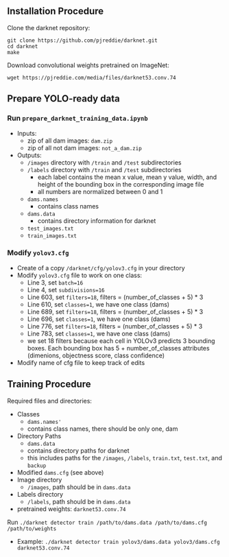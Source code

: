
## Installation Procedure

Clone the darknet repository:

```
git clone https://github.com/pjreddie/darknet.git
cd darknet
make
```

Download convolutional weights pretrained on ImageNet:

```
wget https://pjreddie.com/media/files/darknet53.conv.74
```

## Prepare YOLO-ready data

### Run `prepare_darknet_training_data.ipynb`
+ Inputs:
    + zip of all dam images: `dam.zip`
    + zip of all not dam images: `not_a_dam.zip`
+ Outputs:
    + `/images` directory with `/train` and `/test` subdirectories
    + `/labels` directory with `/train` and `/test` subdirectories
        + each label contains the mean x value, mean y value, width, and height of the bounding box in the corresponding image file
        + all numbers are normalized between 0 and 1
    + `dams.names`
        + contains class names
    + `dams.data`
        + contains directory information for darknet
    + `test_images.txt`
    + `train_images.txt`
        
### Modify `yolov3.cfg`

+ Create of a copy `/darknet/cfg/yolov3.cfg` in your directory
+ Modify `yolov3.cfg` file to work on one class:
    + Line 3, set `batch=16`
    + Line 4, set `subdivisions=16`
    + Line 603, set `filters=18`, filters = (number_of_classes + 5) * 3 
    + Line 610, set `classes=1`, we have one class (dams)
    + Line 689, set `filters=18`, filters = (number_of_classes + 5) * 3 
    + Line 696, set `classes=1`, we have one class (dams)
    + Line 776, set `filters=18`, filters = (number_of_classes + 5) * 3 
    + Line 783, set `classes=1`, we have one class (dams)
    + we set 18 filters because each cell in YOLOv3 predicts 3 bounding boxes. Each bounding box has 5 + number_of_classes attributes (dimenions, objectness score, class confidence)
+ Modify name of cfg file to keep track of edits
        
## Training Procedure

Required files and directories:
+ Classes
   + `dams.names'`
   + contains class names, there should be only one, dam
+ Directory Paths
   + `dams.data`
   + contains directory paths for darknet
   + this includes paths for the `/images`, `/labels`, `train.txt`, `test.txt`, and `backup`
+ Modified `dams.cfg` (see above)
+ Image directory
   + `/images`, path should be in `dams.data`
+ Labels directory
   + `/labels`, path should be in `dams.data`
+ pretrained weights: `darknet53.conv.74`

Run `./darknet detector train /path/to/dams.data /path/to/dams.cfg /path/to/weights`
+ Example: `./darknet detector train yolov3/dams.data yolov3/dams.cfg darknet53.conv.74`
